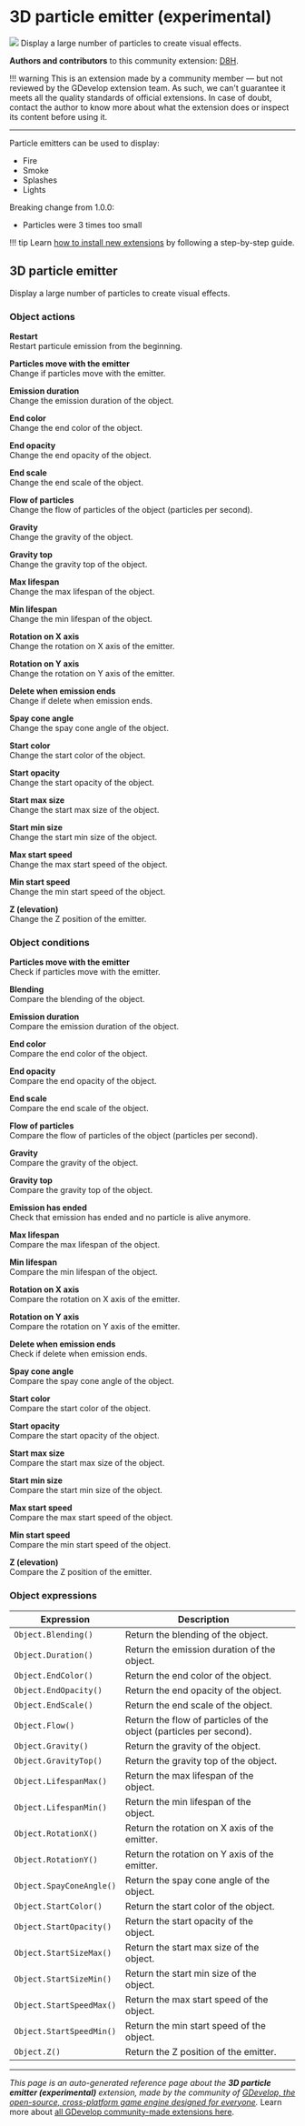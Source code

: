 # 3D particle emitter (experimental)

<img src="https://asset-resources.gdevelop.io/public-resources/Icons/f2e5a34bf465f781866677762d385d6c8e9e8d203383f2df9a3b7e0fad6a2cb5_fire.svg" class="extension-icon"></img>
Display a large number of particles to create visual effects.

**Authors and contributors** to this community extension: [D8H](https://gd.games/D8H).

!!! warning
    This is an extension made by a community member — but not reviewed
    by the GDevelop extension team. As such, we can't guarantee it
    meets all the quality standards of official extensions. In case of
    doubt, contact the author to know more about what the extension
    does or inspect its content before using it.

---

Particle emitters can be used to display:

- Fire
- Smoke
- Splashes
- Lights

Breaking change from 1.0.0:

- Particles were 3 times too small

!!! tip
    Learn [how to install new extensions](/gdevelop5/extensions/search) by following a step-by-step guide.



## 3D particle emitter 

Display a large number of particles to create visual effects. 

### Object actions

**Restart**  
Restart particule emission from the beginning.

**Particles move with the emitter**  
Change if particles move with the emitter.

**Emission duration**  
Change the emission duration of the object.

**End color**  
Change the end color of the object.

**End opacity**  
Change the end opacity of the object.

**End scale**  
Change the end scale of the object.

**Flow of particles**  
Change the flow of particles of the object  (particles per second).

**Gravity**  
Change the gravity of the object.

**Gravity top**  
Change the gravity top of the object.

**Max lifespan**  
Change the max lifespan of the object.

**Min lifespan**  
Change the min lifespan of the object.

**Rotation on X axis**  
Change the rotation on X axis of the emitter.

**Rotation on Y axis**  
Change the rotation on Y axis of the emitter.

**Delete when emission ends**  
Change if delete when emission ends.

**Spay cone angle**  
Change the spay cone angle of the object.

**Start color**  
Change the start color of the object.

**Start opacity**  
Change the start opacity of the object.

**Start max size**  
Change the start max size of the object.

**Start min size**  
Change the start min size of the object.

**Max start speed**  
Change the max start speed of the object.

**Min start speed**  
Change the min start speed of the object.

**Z (elevation)**  
Change the Z position of the emitter.

### Object conditions

**Particles move with the emitter**  
Check if particles move with the emitter.

**Blending**  
Compare the blending of the object.

**Emission duration**  
Compare the emission duration of the object.

**End color**  
Compare the end color of the object.

**End opacity**  
Compare the end opacity of the object.

**End scale**  
Compare the end scale of the object.

**Flow of particles**  
Compare the flow of particles of the object  (particles per second).

**Gravity**  
Compare the gravity of the object.

**Gravity top**  
Compare the gravity top of the object.

**Emission has ended**  
Check that emission has ended and no particle is alive anymore.

**Max lifespan**  
Compare the max lifespan of the object.

**Min lifespan**  
Compare the min lifespan of the object.

**Rotation on X axis**  
Compare the rotation on X axis of the emitter.

**Rotation on Y axis**  
Compare the rotation on Y axis of the emitter.

**Delete when emission ends**  
Check if delete when emission ends.

**Spay cone angle**  
Compare the spay cone angle of the object.

**Start color**  
Compare the start color of the object.

**Start opacity**  
Compare the start opacity of the object.

**Start max size**  
Compare the start max size of the object.

**Start min size**  
Compare the start min size of the object.

**Max start speed**  
Compare the max start speed of the object.

**Min start speed**  
Compare the min start speed of the object.

**Z (elevation)**  
Compare the Z position of the emitter.

### Object expressions

| Expression | Description |  |
|-----|-----|-----|
| `Object.Blending()` | Return the blending of the object. ||
| `Object.Duration()` | Return the emission duration of the object. ||
| `Object.EndColor()` | Return the end color of the object. ||
| `Object.EndOpacity()` | Return the end opacity of the object. ||
| `Object.EndScale()` | Return the end scale of the object. ||
| `Object.Flow()` | Return the flow of particles of the object  (particles per second). ||
| `Object.Gravity()` | Return the gravity of the object. ||
| `Object.GravityTop()` | Return the gravity top of the object. ||
| `Object.LifespanMax()` | Return the max lifespan of the object. ||
| `Object.LifespanMin()` | Return the min lifespan of the object. ||
| `Object.RotationX()` | Return the rotation on X axis of the emitter. ||
| `Object.RotationY()` | Return the rotation on Y axis of the emitter. ||
| `Object.SpayConeAngle()` | Return the spay cone angle of the object. ||
| `Object.StartColor()` | Return the start color of the object. ||
| `Object.StartOpacity()` | Return the start opacity of the object. ||
| `Object.StartSizeMax()` | Return the start max size of the object. ||
| `Object.StartSizeMin()` | Return the start min size of the object. ||
| `Object.StartSpeedMax()` | Return the max start speed of the object. ||
| `Object.StartSpeedMin()` | Return the min start speed of the object. ||
| `Object.Z()` | Return the Z position of the emitter. ||

---

*This page is an auto-generated reference page about the **3D particle emitter (experimental)** extension, made by the community of [GDevelop, the open-source, cross-platform game engine designed for everyone](https://gdevelop.io/).* Learn more about [all GDevelop community-made extensions here](/gdevelop5/extensions).